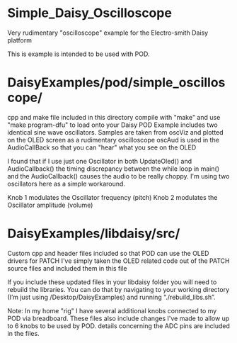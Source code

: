 # Simple_Daisy_Oscilloscope
Very rudimentary "oscilloscope" example for the Electro-smith Daisy platform 

This is example is intended to be used with POD.

# DaisyExamples/pod/simple_oscilloscope/
cpp and make file included in this directory
compile with "make" and use "make program-dfu" to load onto your Daisy POD
Example includes two identical sine wave oscillators.
Samples are taken from oscViz and plotted on the OLED screen as a rudimentary oscilloscope
oscAud is used in the AudioCallBack so that you can "hear" what you see on the OLED

I found that if I use just one Oscillator in both UpdateOled() and AudioCallback() the timing discrepancy between the while loop in main() and the AudioCallback() causes the audio to be really choppy. I'm using two oscillators here as a simple workaround.

Knob 1 modulates the Oscillator frequency (pitch)
Knob 2 modulates the Oscillator amplitude (volume)

# DaisyExamples/libdaisy/src/
Custom cpp and header files included so that POD can use the OLED drivers for PATCH
I've simply taken the OLED related code out of the PATCH source files and included them in this file

If you include these updated files in your libdaisy folder you will need to rebuild the libraries. You can do that by navigating to your working directory (I’m just using /Desktop/DaisyExamples) and running “./rebuild_libs.sh”.

Note: In my home "rig" I have several additional knobs connected to my POD via breadboard. These files also include changes I've made to allow up to 6 knobs to be used by POD. details concerning the ADC pins are included in the files.
